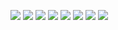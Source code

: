 ![](https://files.catbox.moe/is3ppc.png)
![](https://files.catbox.moe/7xgyzb.png)
[![](https://files.catbox.moe/98xl27.png)](https://twitter.com/twowo9) ![](https://files.catbox.moe/8y9e2y.png) [![](https://files.catbox.moe/b34lr6.png)](https://twowo9inbox.straw.page) ![](https://files.catbox.moe/8y9e2y.png) [![](https://files.catbox.moe/9ll40o.png)](https://rentry.co/fantasticat)
![](https://files.catbox.moe/03uyh9.png)
